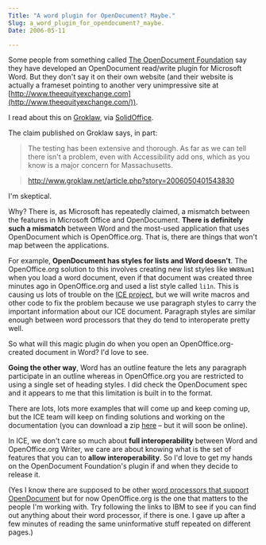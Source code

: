 ```yaml
---
Title: "A word plugin for OpenDocument? Maybe."
Slug: a_word_plugin_for_opendocument?_maybe.
Date: 2006-05-11

---
```

<div>

Some people from something called [The OpenDocument
Foundation](http://opendocument.us/) say they have developed an
OpenDocument read/write plugin for Microsoft Word. But they don't say it
on their own website (and their website is actually a frameset pointing
to another very unimpressive site at
[http://www.theequityexchange.com](http://www.theequityexchange.com/)).

I read about this on
[Groklaw](http://www.groklaw.net/article.php?story=20060504015438308),
via [SolidOffice](http://www.solidoffice.com/archives/282).

The claim published on Groklaw says, in part:

> The testing has been extensive and thorough. As far as we can tell
> there isn't a problem, even with Accessibility add ons, which as you
> know is a major concern for Massachusetts.

> <http://www.groklaw.net/article.php?story=2006050401543830>

I'm skeptical.

Why? There is, as Microsoft has repeatedly claimed, a mismatch between
the features in Microsoft Office and OpenDocument. **There is definitely
such a mismatch** between Word and the most-used application that uses
OpenDocument which is OpenOffice.org. That is, there are things that
won't map between the applications.

For example, **OpenDocument has styles for lists and Word doesn't**. The
OpenOffice.org solution to this involves creating new list styles like
`WW8Num1` when you load a word document, even if that document was
created three minutes ago in OpenOffice.org and used a list style called
`li1n`. This is causing us lots of trouble on the [ICE
project](http://ice.usq.edu.au/svn/ice/downloads/latest/documentation/packages/ice-guide/ice-guide_template.zip),
but we will write macros and other code to fix the problem because we
use paragraph styles to carry the important information about our ICE
document. Paragraph styles are similar enough between word processors
that they do tend to interoperate pretty well.

So what will this magic plugin do when you open an
OpenOffice.org-created document in Word? I'd love to see.

**Going the other way**, Word has an outline feature the lets any
paragraph participate in an outline whereas in OpenOffice.org you are
restricted to using a single set of heading styles. I did check the
OpenDocument spec and it appears to me that this limitation is built in
to the format.

There are lots, lots more examples that will come up and keep coming up,
but the ICE team will keep on finding solutions and working on the
documentation (you can download a zip
[here](http://ice.usq.edu.au/svn/ice/downloads/latest/documentation/packages/ice-guide/ice-guide_template.zip)
– but it will soon be online).

In ICE, we don't care so much about **full interoperability** between
Word and OpenOffice.org Writer, we care are about knowing what is the
set of features that you can to **allow interoperability**. So I'd love
to get my hands on the OpenDocument Foundation's plugin if and when they
decide to release it.

(Yes I know there are supposed to be other [word processors that support
OpenDocument](http://en.wikipedia.org/wiki/List_of_applications_supporting_OpenDocument)
but for now OpenOffice.org is the one that matters to the people I'm
working with. Try following the links to IBM to see if you can find out
anything about their word processor, if there is one. I gave up after a
few minutes of reading the same uninformative stuff repeated on
different pages.)

</div>
